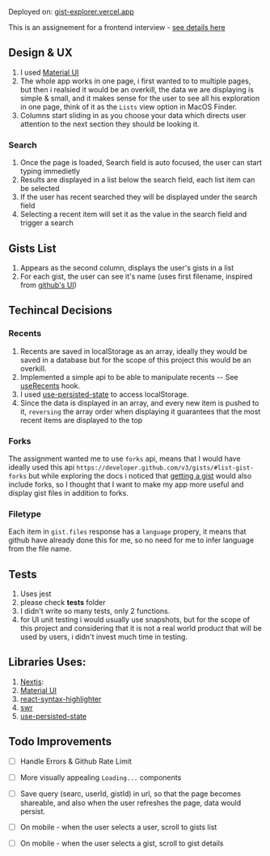 
Deployed on: [gist-explorer.vercel.app](https://gist-explorer.vercel.app)

This is an assignement for a frontend interview - [see details here](Frontend%20Assignment%20Test.pdf)

## Design & UX

1. I used [Material UI](https://material-ui.com/)
2. The whole app works in one page, i first wanted to to multiple pages, but then i realsied it would be an overkill, the data we are displaying is simple & small, and it makes sense for the user to see all his exploration in one page, think of it as the `Lists` view option in MacOS Finder.
3. Columns start sliding in as you choose your data which directs user attention to the next section they should be looking it.

### Search
1. Once the page is loaded, Search field is auto focused, the user can start typing immedietly
2. Results are displayed in a list below the search field, each list item can be selected
3. If the user has recent searched they will be displayed under the search field
4. Selecting a recent item will set it as the value in the search field and trigger a search

## Gists List
1. Appears as the second column, displays the user's gists in a list
2. For each gist, the user can see it's name (uses first filename, inspired from [github's UI](https://gist.github.com/abusada))

## Techincal Decisions

### Recents
1. Recents are saved in localStorage as an array, ideally they would be saved in a database but for the scope of this project this would be an overkill.
2. Implemented a simple api to be able to manipulate recents -- See [useRecents](https://github.com/abusada/gist-explorer/blob/main/hooks/useRecents.js) hook.
3. I used [use-persisted-state](https://github.com/donavon/use-persisted-state/) to access localStorage.
4. Since the data is displayed in an array, and every new item is pushed to it, `reversing` the array order when displaying it guarantees that the most recent items are displayed to the top

### Forks

The assignment wanted me to use `forks` api, means that I would have ideally used this api `https://developer.github.com/v3/gists/#list-gist-forks` but while exploring the docs i noticed that [getting a gist](https://developer.github.com/v3/gists/#get-a-gist) would also include forks, so I thought that I want to make my app more useful and display gist files in addition to forks.

### Filetype

Each item in `gist.files` response has a `language` propery, it means that github have already done this for me, so no need for me to infer language from the file name.


## Tests
1. Uses jest
2. please check __tests__ folder
3. I didn't write so many tests, only 2 functions.
4. for UI unit testing i would usually use snapshots, but for the scope of this project and considering that it is not a real world product that will be used by users, i didn't invest much time in testing.


## Libraries Uses:

1. [Nextjs](https://github.com/zeit/next.js/): 
2. [Material UI](https://material-ui.com/)
3. [react-syntax-highlighter](https://github.com/react-syntax-highlighter/react-syntax-highlighter)
4. [swr](https://swr.vercel.app/)
5. [use-persisted-state](https://github.com/donavon/use-persisted-state/)

## Todo Improvements

- [ ] Handle Errors & Github Rate Limit
- [ ] More visually appealing `Loading...` components
- [ ] Save query (searc, userId, gistId) in url, so that the page becomes shareable, and also when the user refreshes the page, data would persist.
- [ ] On mobile - when the user selects a user, scroll to gists list
- [ ] On mobile - when the user selects a gist, scroll to gist details



